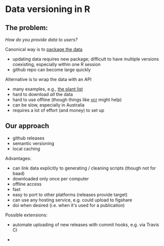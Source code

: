 # Data versioning in R

## The problem:

*How do you provide data to users?*

Canonical way is to [package the data](http://r-pkgs.had.co.nz/data.html)
  - updating data requires new package; difficult to have multiple versions coexisting, especially within one R session
  - github repo can become large quickly

Alternative is to wrap the data with an API
  - many examples, e.g., [the plant list](http://theplantlist.org)
  - hard to download *all* the data
  - hard to use offline (though things like [vcr](https://github.com/vcr/vcr) might help)
  - can be slow, especially in Australia
  - requires a lot of effort (and money) to set up

## Our approach

  - github releases
  - semantic versioning
  - local caching

Advantages:

  - can link data explicitly to generating / cleaning scripts (though not for baad)
  - downloaded only once per computer
  - offline access
  - fast
  - easy to port to other platforms (releases provide target)
  - can use any hosting service, e.g. could upload to figshare
  - doi when desired (i.e. when it's used for a publication)

Possible extensions:

  -  automate uploading of new releases with commit hooks, e.g. via Travis CI
  
  -  
